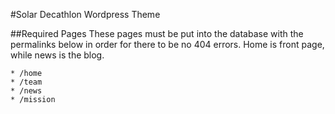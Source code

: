 #Solar Decathlon Wordpress Theme



##Required Pages
These pages must be put into the database with the permalinks below in order for there to be no 404 errors. Home is front page, while news is the blog.

	* /home
	* /team
	* /news
	* /mission
